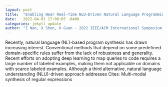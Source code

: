 ```yaml
---
layout: post
title:  "Enabling Near Real-Time NLU-Driven Natural Language Programming through Dynamic Grammar Graph-Based Translation"
date:   2022-04-01 17:06:07 -0400
categories: jekyll update
author: "Z Nan, X Shen, H Guan - 2022 IEEE/ACM International Symposium on Code , 2022"
---
```

Recently, natural language (NL)-based program synthesis has drawn increasing interest. Conventional methods that depend on some predefined domain-specific rules suffer from the lack of robustness and generality. Recent efforts on adopting deep learning to map queries to code requires a large number of labeled examples, making them not applicable on domains with scarce labeled examples. Although a third alternative, natural language understanding (NLU)-driven approach addresses Cites: Multi-modal synthesis of regular expressions